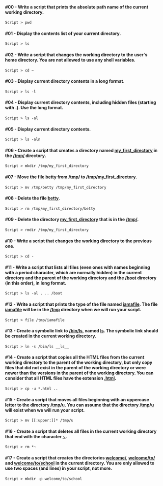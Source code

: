 #### #00 - Write a script that prints the absolute path name of the current working directory.
`Script > pwd`

#### #01 - Display the contents list of your current directory.
`Script > ls`

#### #02 - Write a script that changes the working directory to the user's home directory. You are not allowed to use any shell variables.
`Script > cd ~`

#### #03 - Display current directory contents in a long format.
`Script > ls -l`

#### #04 - Display current directory contents, including hidden files (starting with .). Use the long format.
`Script > ls -al`

#### #05 - Display current directory contents.
`Script > ls -aln`

#### #06 - Create a script that creates a directory named [my_first_directory]() in the [/tmp/]() directory.
`Script > mkdir /tmp/my_first_directory`

#### #07 - Move the file [betty]() from [/tmp/]() to [/tmp/my_first_directory]().
`Script > mv /tmp/betty /tmp/my_first_directory`

#### #08 - Delete the file [betty]().
`Script > rm /tmp/my_first_directory/betty`

#### #09 - Delete the directory [my_first_directory]() that is in the [/tmp/]().
`Script > rmdir /tmp/my_first_directory`

#### #10 - Write a script that changes the working directory to the previous one.
`Script > cd -`

#### #11 - Write a script that lists all files (even ones with names beginning with a period character, which are normally hidden) in the current directory and the parent of the working directory and the [/boot]() directory (in this order), in long format.
`Script > ls -al . .. /boot`

#### #12 - Write a script that prints the type of the file named [iamafile](). The file [iamafile]() will be in the [/tmp]() directory when we will run your script.
`Script > file /tmp/iamafile`

#### #13 - Create a symbolic link to [/bin/ls](), named [__ls__](). The symbolic link should be created in the current working directory.
`Script > ln -s /bin/ls __ls__`

#### #14 - Create a script that copies all the HTML files from the current working directory to the parent of the working directory, but only copy files that did not exist in the parent of the working directory or were newer than the versions in the parent of the working directory. You can consider that all HTML files have the extension [.html]().
`Script > cp -u *.html ..`

#### #15 - Create a script that moves all files beginning with an uppercase letter to the directory [/tmp/u](). You can assume that the directory [/tmp/u]() will exist when we will run your script.
`Script > mv [[:upper:]]* /tmp/u`

#### #16 - Create a script that deletes all files in the current working directory that end with the character [~]().
`Script > rm *~`

#### #17 - Create a script that creates the directories [welcome/](), [welcome/to/]() and [welcome/to/school]() in the current directory. You are only allowed to use two spaces (and lines) in your script, not more.
`Script > mkdir -p welcome/to/school`
